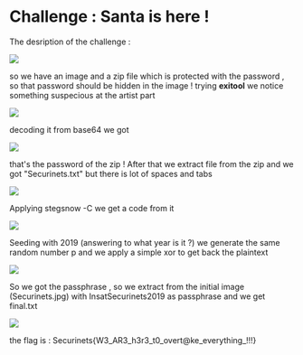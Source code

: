 # Challenge : Santa is here ! 

The desription of the challenge : 

![](https://i.imgur.com/ftRznee.png)

so we have an image and a zip file which is protected with the password , so that password should be hidden in the image ! trying **exitool** we notice something suspecious at the artist part 

![](https://i.imgur.com/wbO6qvW.png) <br>

decoding it from base64 we got 

![](https://i.imgur.com/CsBWcha.png) <br>

that's the password of the zip ! After that we extract file from the zip and we got "Securinets.txt" but there is lot of spaces and tabs 

![](https://i.imgur.com/smmnZo0.png) <br> 

Applying stegsnow -C we get a code from it 

![](https://i.imgur.com/qbeZuuS.png) <br>

Seeding with 2019 (answering to what year is it ?) we generate the same random number p and we apply a simple xor to get back the plaintext 

![](https://i.imgur.com/xYPrOMm.png) <br>

So we got the passphrase , so we extract from the initial image (Securinets.jpg) with InsatSecurinets2019 as passphrase and we get final.txt 

![](https://i.imgur.com/HEOaisZ.png) <br>

the flag is : Securinets{W3_AR3_h3r3_t0_overt@ke_everything_!!!}
